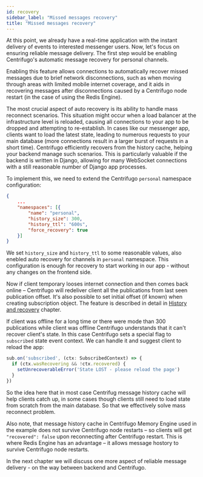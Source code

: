 ```yaml
---
id: recovery
sidebar_label: "Missed messages recovery"
title: "Missed messages recovery"
---
```


At this point, we already have a real-time application with the instant delivery of events to interested messenger users. Now, let's focus on ensuring reliable message delivery. The first step would be enabling Centrifugo's automatic message recovery for personal channels.

Enabling this feature allows connections to automatically recover missed messages due to brief network disconnections, such as when moving through areas with limited mobile internet coverage, and it aids in recovering messages after disconnections caused by a Centrifugo node restart (in the case of using the Redis Engine).

The most crucial aspect of auto recovery is its ability to handle mass reconnect scenarios. This situation might occur when a load balancer at the infrastructure level is reloaded, causing all connections to your app to be dropped and attempting to re-establish. In cases like our messenger app, clients want to load the latest state, leading to numerous requests to your main database (more connections result in a larger burst of requests in a short time). Centrifugo efficiently recovers from the history cache, helping your backend manage such scenarios. This is particularly valuable if the backend is written in Django, allowing for many WebSocket connections with a still reasonable number of Django app processes.

To implement this, we need to extend the Centrifugo `personal` namespace configuration:

```json
{
    ...
    "namespaces": [{
        "name": "personal",
        "history_size": 300,
        "history_ttl": "600s",
        "force_recovery": true
    }]
}
```

We set `history_size` and `history_ttl` to some reasonable values, also enebled auto recovery for channels in `personal` namespace. This configuration is enough for recovery to start working in our app - without any changes on the frontend side.

Now if client temporary looses internet connection and then comes back online – Centrifugo will redeliver client all the publications from last seen publication offset. It's also possible to set initial offset (if known) when creating subscription object. The feature is described in detail in [History and recovery](../server/history_and_recovery.md) chapter.

If client was offline for a long time or there were mode than 300 publications while client was offline Centrifugo understands that it can't recover client's state. In this case Centrifugo sets a special flag to `subscribed` state event context. We can handle it and suggest client to reload the app:

```javascript
sub.on('subscribed', (ctx: SubscribedContext) => {
  if (ctx.wasRecovering && !ctx.recovered) {
    setUnrecoverableError('State LOST - please reload the page')
  }
})
```

So the idea here that in most case Centrifug message history cache will help clients catch up, in some cases though clients still need to load state from scratch from the main database. So that we effectively solve mass reconnect problem.

Also note, that message history cache in Centrifugo Memory Engine used in the example does not survive Centrifugo node restarts – so clients will get `"recovered": false` upon reconnecting after Centrifugo restart. This is where Redis Engine has an advantage – it allows message hostory to survive Centrifugo node restarts.

In the next chapter we will discuss one more aspect of reliable message delivery - on the way between backend and Centrifugo.

